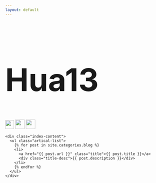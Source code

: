 ```yaml
---
layout: default
---
```


<body>
  <div class="index-wrapper">
    <div class="aside">
      <div class="info-card">
        <h1 style="font-size:100px;">Hua13</h1> 
        <a href="http://blog.csdn.net/qq_17280755/" target="_blank"><img src="http://blog.csdn.net/favicon.ico" alt="" width="28"/></a>
        <a href="https://www.douban.com/people/peihua13/" target="_blank"><img src="http://www.douban.com/favicon.ico" alt="" width="30"/></a>
        <a href="https://www.zhihu.com/people/peihua13/" target="_blank"><img src="https://www.zhihu.com/favicon.ico" alt="" width="30"/></a>
		<script type="text/javascript">
			var d = new Date();
			var time = d.getHours();
			if (time<10)
			{
				document.write("<p style="color: red;font-size: 300%;font-family: verdana">早上好</p>");
			}
			else if (time>=10 && time<16)
			{
				document.write("<p style="color: red;font-size: 300%;font-family: verdana">今天好</p>");
			}
			else
			{
				document.write("<p style="color: red;font-size: 300%;font-family: verdana">晚上好!</p>");
			}
		</script>
	  </div>
      <div id="particles-js"></div>
    </div>

    <div class="index-content">
      <ul class="artical-list">
        {% for post in site.categories.blog %}
        <li>
          <a href="{{ post.url }}" class="title">{{ post.title }}</a>
          <div class="title-desc">{{ post.description }}</div>
        </li>
        {% endfor %}
      </ul>
    </div>
  </div>
</body>
